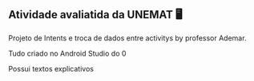 ## Atividade avaliatida da UNEMAT 🖥 
Projeto de Intents e troca de dados entre activitys by professor Ademar.

Tudo criado no Android Studio do 0

Possui textos explicativos

